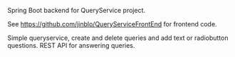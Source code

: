 Spring Boot backend for QueryService project. 

See https://github.com/jinblo/QueryServiceFrontEnd for frontend code.

Simple queryservice, create and delete queries and add text or radiobutton questions. REST API for answering queries.
